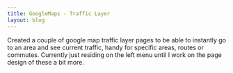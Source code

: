 ```yaml
---
title: GoogleMaps - Traffic Layer
layout: blog
---
```


Created a couple of google map traffic layer pages to be able to instantly go to an area and see current traffic, 
handy for specific areas, routes or commutes. Currently just residing on the left menu until I work on the page design of these a bit more.
